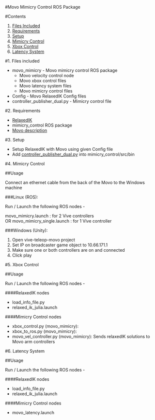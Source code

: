 #Movo Mimicry Control ROS Package

#Contents
1. [Files Included](#1.-files-included)
2. [Requirements](#2.-requirements)
3. [Setup](#3.-setup)
4. [Mimicry Control](#4.-mimicry-control)
5. [Xbox Control](#5.-xbox-control)
6. [Latency System](#6.-latency-system)

#1. Files included

* movo_mimicry - Movo mimicry control ROS package
    * Movo velocity control node
    * Movo xbox control files
    * Movo latency system files
    * Movo mimicry control files
* Config - Movo RelaxedIK Config files
* controller_publisher_dual.py - Mimicry control file

#2. Requirements
* [RelaxedIK](https://github.com/uwgraphics/relaxed_ik)
* mimicry_control ROS package
* [Movo description](https://github.com/Kinovarobotics/kinova-movo/tree/master/movo_common/movo_description)

#3. Setup
* Setup RelaxedIK with Movo using given Config file
* Add [controller_publisher_dual.py](../controller_publisher_dual.py) into mimicry_control/src/bin

#4. Mimicry Control

##Usage

Connect an ethernet cable from the back of the 
Movo to the Windows machine

###Linux (ROS):

Run / Launch the following ROS nodes -

movo_mimicry.launch : for 2 Vive controllers  
OR
movo_mimicry_single.launch : for 1 Vive controller


###Windows (Unity):
1. Open vive-teleop-movo project
2. Set IP on broadcaster game object to 10.66.171.1
3. Make sure one or both controllers are on and connected
4. Click play

#5. Xbox Control

##Usage

Run / Launch the following ROS nodes -

####RelaxedIK nodes
* load_info_file.py
* relaxed_ik_julia.launch

####Mimicry Control nodes
* xbox_control.py (movo_mimicry):
* xbox_to_ros.py (movo_mimicry):
* movo_vel_controller.py (movo_mimicry): Sends relaxedIK solutions to Movo arm controllers

#6. Latency System

##Usage

Run / Launch the following ROS nodes -

####RelaxedIK nodes
* load_info_file.py
* relaxed_ik_julia.launch

####Mimicry Control nodes
* movo_latency.launch